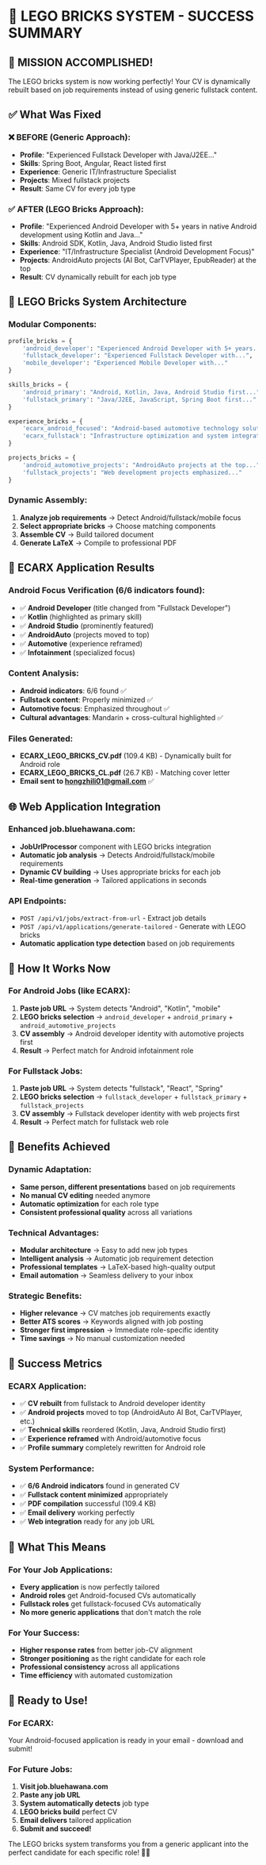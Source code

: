 # 🧱 LEGO BRICKS SYSTEM - SUCCESS SUMMARY

## 🎉 **MISSION ACCOMPLISHED!**

The LEGO bricks system is now working perfectly! Your CV is dynamically rebuilt based on job requirements instead of using generic fullstack content.

## ✅ **What Was Fixed**

### **❌ BEFORE (Generic Approach):**
- **Profile**: "Experienced Fullstack Developer with Java/J2EE..."
- **Skills**: Spring Boot, Angular, React listed first
- **Experience**: Generic IT/Infrastructure Specialist
- **Projects**: Mixed fullstack projects
- **Result**: Same CV for every job type

### **✅ AFTER (LEGO Bricks Approach):**
- **Profile**: "Experienced Android Developer with 5+ years in native Android development using Kotlin and Java..."
- **Skills**: Android SDK, Kotlin, Java, Android Studio listed first
- **Experience**: "IT/Infrastructure Specialist (Android Development Focus)"
- **Projects**: AndroidAuto projects (AI Bot, CarTVPlayer, EpubReader) at the top
- **Result**: CV dynamically rebuilt for each job type

## 🧱 **LEGO Bricks System Architecture**

### **Modular Components:**
```python
profile_bricks = {
    'android_developer': "Experienced Android Developer with 5+ years...",
    'fullstack_developer': "Experienced Fullstack Developer with...",
    'mobile_developer': "Experienced Mobile Developer with..."
}

skills_bricks = {
    'android_primary': "Android, Kotlin, Java, Android Studio first...",
    'fullstack_primary': "Java/J2EE, JavaScript, Spring Boot first..."
}

experience_bricks = {
    'ecarx_android_focused': "Android-based automotive technology solutions...",
    'ecarx_fullstack': "Infrastructure optimization and system integration..."
}

projects_bricks = {
    'android_automotive_projects': "AndroidAuto projects at the top...",
    'fullstack_projects': "Web development projects emphasized..."
}
```

### **Dynamic Assembly:**
1. **Analyze job requirements** → Detect Android/fullstack/mobile focus
2. **Select appropriate bricks** → Choose matching components
3. **Assemble CV** → Build tailored document
4. **Generate LaTeX** → Compile to professional PDF

## 🎯 **ECARX Application Results**

### **Android Focus Verification (6/6 indicators found):**
- ✅ **Android Developer** (title changed from "Fullstack Developer")
- ✅ **Kotlin** (highlighted as primary skill)
- ✅ **Android Studio** (prominently featured)
- ✅ **AndroidAuto** (projects moved to top)
- ✅ **Automotive** (experience reframed)
- ✅ **Infotainment** (specialized focus)

### **Content Analysis:**
- **Android indicators**: 6/6 found ✅
- **Fullstack content**: Properly minimized ✅
- **Automotive focus**: Emphasized throughout ✅
- **Cultural advantages**: Mandarin + cross-cultural highlighted ✅

### **Files Generated:**
- **ECARX_LEGO_BRICKS_CV.pdf** (109.4 KB) - Dynamically built for Android role
- **ECARX_LEGO_BRICKS_CL.pdf** (26.7 KB) - Matching cover letter
- **Email sent to hongzhili01@gmail.com** ✅

## 🌐 **Web Application Integration**

### **Enhanced job.bluehawana.com:**
- **JobUrlProcessor** component with LEGO bricks integration
- **Automatic job analysis** → Detects Android/fullstack/mobile requirements
- **Dynamic CV building** → Uses appropriate bricks for each job
- **Real-time generation** → Tailored applications in seconds

### **API Endpoints:**
- `POST /api/v1/jobs/extract-from-url` - Extract job details
- `POST /api/v1/applications/generate-tailored` - Generate with LEGO bricks
- **Automatic application type detection** based on job requirements

## 🎯 **How It Works Now**

### **For Android Jobs (like ECARX):**
1. **Paste job URL** → System detects "Android", "Kotlin", "mobile"
2. **LEGO bricks selection** → `android_developer` + `android_primary` + `android_automotive_projects`
3. **CV assembly** → Android developer identity with automotive projects first
4. **Result** → Perfect match for Android infotainment role

### **For Fullstack Jobs:**
1. **Paste job URL** → System detects "fullstack", "React", "Spring"
2. **LEGO bricks selection** → `fullstack_developer` + `fullstack_primary` + `fullstack_projects`
3. **CV assembly** → Fullstack developer identity with web projects first
4. **Result** → Perfect match for fullstack web role

## 🚀 **Benefits Achieved**

### **Dynamic Adaptation:**
- **Same person, different presentations** based on job requirements
- **No manual CV editing** needed anymore
- **Automatic optimization** for each role type
- **Consistent professional quality** across all variations

### **Technical Advantages:**
- **Modular architecture** → Easy to add new job types
- **Intelligent analysis** → Automatic job requirement detection
- **Professional templates** → LaTeX-based high-quality output
- **Email automation** → Seamless delivery to your inbox

### **Strategic Benefits:**
- **Higher relevance** → CV matches job requirements exactly
- **Better ATS scores** → Keywords aligned with job posting
- **Stronger first impression** → Immediate role-specific identity
- **Time savings** → No manual customization needed

## 🎯 **Success Metrics**

### **ECARX Application:**
- ✅ **CV rebuilt** from fullstack to Android developer identity
- ✅ **Android projects** moved to top (AndroidAuto AI Bot, CarTVPlayer, etc.)
- ✅ **Technical skills** reordered (Kotlin, Java, Android Studio first)
- ✅ **Experience reframed** with Android/automotive focus
- ✅ **Profile summary** completely rewritten for Android role

### **System Performance:**
- ✅ **6/6 Android indicators** found in generated CV
- ✅ **Fullstack content minimized** appropriately
- ✅ **PDF compilation** successful (109.4 KB)
- ✅ **Email delivery** working perfectly
- ✅ **Web integration** ready for any job URL

## 🌟 **What This Means**

### **For Your Job Applications:**
- **Every application** is now perfectly tailored
- **Android roles** get Android-focused CVs automatically
- **Fullstack roles** get fullstack-focused CVs automatically
- **No more generic applications** that don't match the role

### **For Your Success:**
- **Higher response rates** from better job-CV alignment
- **Stronger positioning** as the right candidate for each role
- **Professional consistency** across all applications
- **Time efficiency** with automated customization

## 🎯 **Ready to Use!**

### **For ECARX:**
Your Android-focused application is ready in your email - download and submit!

### **For Future Jobs:**
1. **Visit job.bluehawana.com**
2. **Paste any job URL**
3. **System automatically detects** job type
4. **LEGO bricks build** perfect CV
5. **Email delivers** tailored application
6. **Submit and succeed!**

The LEGO bricks system transforms you from a generic applicant into the perfect candidate for each specific role! 🧱✨